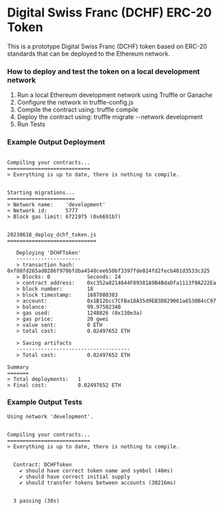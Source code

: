 # Digital Swiss Franc (DCHF) ERC-20 Token

This is a prototype Digital Swiss Franc (DCHF) token based on ERC-20 standards that can be deployed to the Ethereum network. 

### How to deploy and test the token on a local development network

1. Run a local Ethereum development network using Truffle or Ganache
2. Configure the network in truffle-config.js
3. Compile the contract using: truffle compile
4. Deploy the contract using: truffle migrate --network development 
5. Run Tests

### Example Output Deployment

```

Compiling your contracts...
===========================
> Everything is up to date, there is nothing to compile.


Starting migrations...
======================
> Network name:    'development'
> Network id:      5777
> Block gas limit: 6721975 (0x6691b7)


20230618_deploy_dchf_token.js
=============================

   Deploying 'DCHFToken'
   ---------------------
   > transaction hash:    0xf88fd265ad0286f970bfdba4548cee650bf3397fde024fd2fecb401d3533c325
   > Blocks: 0            Seconds: 24
   > contract address:    0xc352a8214644F89381A9B4BdaDfa1113f0A222Ea
   > block number:        18
   > block timestamp:     1687080383
   > account:             0x1B12bcc7CFBa18A35d9EB3D829061a6530B4cC97
   > balance:             99.97502348
   > gas used:            1248826 (0x130e3a)
   > gas price:           20 gwei
   > value sent:          0 ETH
   > total cost:          0.02497652 ETH

   > Saving artifacts
   -------------------------------------
   > Total cost:          0.02497652 ETH

Summary
=======
> Total deployments:   1
> Final cost:          0.02497652 ETH

```

### Example Output Tests

```
Using network 'development'.


Compiling your contracts...
===========================
> Everything is up to date, there is nothing to compile.


  Contract: DCHFToken
    ✔ should have correct token name and symbol (46ms)
    ✔ should have correct initial supply
    ✔ should transfer tokens between accounts (30216ms)


  3 passing (30s)
```